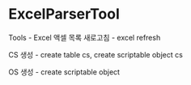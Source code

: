 ﻿# ExcelParserTool

Tools - Excel
액셀 목록 새로고침 - excel refresh

CS 생성 - create table cs, create scriptable object cs

OS 생성 - create scriptable object
